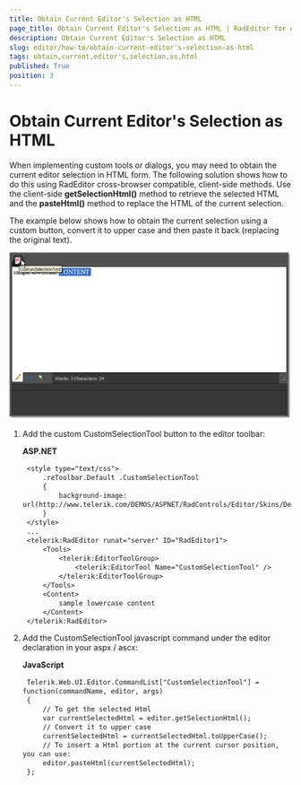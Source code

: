 ```yaml
---
title: Obtain Current Editor's Selection as HTML
page_title: Obtain Current Editor's Selection as HTML | RadEditor for ASP.NET AJAX Documentation
description: Obtain Current Editor's Selection as HTML
slug: editor/how-to/obtain-current-editor's-selection-as-html
tags: obtain,current,editor's,selection,as,html
published: True
position: 3
---
```


# Obtain Current Editor's Selection as HTML

When implementing custom tools or dialogs, you may need to obtain the current editor selection in HTML form. The following solution shows how to do this using RadEditor cross-browser compatible, client-side methods. Use the client-side **getSelectionHtml()** method to retrieve the selected HTML and the **pasteHtml()** method to replace the HTML of the current selection.

The example below shows how to obtain the current selection using a custom button, convert it to upper case and then paste it back (replacing the original text).

![](images/editor-examples001.png)

1. Add the custom CustomSelectionTool button to the editor toolbar:

	**ASP.NET**
	
		<style type="text/css">
			.reToolbar.Default .CustomSelectionTool
			{
				background-image: url(http://www.telerik.com/DEMOS/ASPNET/RadControls/Editor/Skins/Default/buttons/Custom.gif);
			}
		</style>
		...
		<telerik:RadEditor runat="server" ID="RadEditor1">
			<Tools>
				<telerik:EditorToolGroup>
					<telerik:EditorTool Name="CustomSelectionTool" />
				</telerik:EditorToolGroup>
			</Tools>
			<Content>        
				sample lowercase content    
			</Content>
		</telerik:RadEditor>


1. Add the CustomSelectionTool javascript command under the editor declaration in your aspx / ascx:

	**JavaScript**
			 
		Telerik.Web.UI.Editor.CommandList["CustomSelectionTool"] = function(commandName, editor, args)
		{   
			// To get the selected Html   
			var currentSelectedHtml = editor.getSelectionHtml();   
			// Convert it to upper case   
			currentSelectedHtml = currentSelectedHtml.toUpperCase();
			// To insert a Html portion at the current cursor position, you can use:   
			editor.pasteHtml(currentSelectedHtml);
		};



